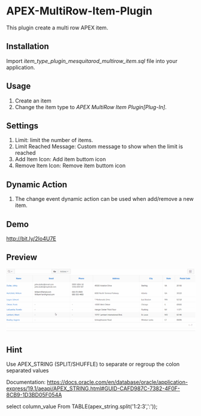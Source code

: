 # APEX-MultiRow-Item-Plugin
This plugin create a multi row APEX item.

## Installation ##
Import *item_type_plugin_mesquitarod_multirow_item.sql* file into your application.

## Usage ##
1. Create an item
2. Change the item type to *APEX MultiRow Item Plugin[Plug-In]*.

## Settings ##
1. Limit: limit the number of items. 
2. Limit Reached Message:  Custom message to show when the limit is reached
3. Add Item Icon: Add item buttom icon
4. Remove Item Icon: Remove item buttom icon

## Dynamic Action ##
1. The change event dynamic action can be used when add/remove a new item.

## Demo ##

http://bit.ly/2Io4U7E

## Preview ##

![Preview](Preview.gif)

## Hint ##

Use APEX_STRING (SPLIT/SHUFFLE) to separate or regroup the colon separated values

Documentation: https://docs.oracle.com/en/database/oracle/application-express/19.1/aeapi/APEX_STRING.html#GUID-CAFD987C-7382-4F0F-8CB9-1D3BD05F054A

select column_value
 From TABLE(apex_string.split('1:2:3',':'));


